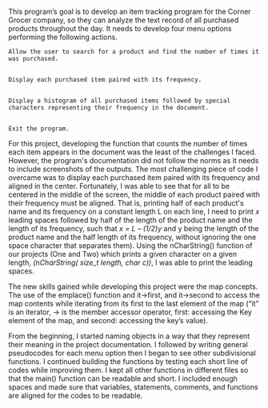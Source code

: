 This program’s goal is to develop an item tracking program for the Corner Grocer company, so they can analyze the text record of all purchased products throughout the day. It needs to develop four menu options performing the following actions.


    Allow the user to search for a product and find the number of times it was purchased.


    Display each purchased item paired with its frequency.


    Display a histogram of all purchased items followed by special characters representing their frequency in the document.


    Exit the program.


For this project, developing the function that counts the number of times each item appears in the document was the least of the challenges I faced.
However, the program's documentation did not follow the norms as it needs to include screenshots of the outputs.
The most challenging piece of code I overcame was to display each purchased item paired with its frequency and aligned in the center. Fortunately, I was able to see that for all to be centered in the middle of the screen, the middle of each product paired with their frequency must be aligned. That is, printing half of each product's name and its frequency on a constant length L on each line, I need to print _x_ leading spaces followed by half of the length of the product name and the length of its frequency, such that _x = L – (1/2)y_ and y being the length of the product name and the half length of its frequency, without ignoring the one space character that separates them). Using the nCharString() function of our projects (One and Two) which prints a given character on a given length, _(nCharString( size_t length, char c))_, I was able to print the leading spaces.


The new skills gained while developing this project were the map concepts. The use of the emplace() function and it->first, and it->second to access the map contents while iterating from its first to the last element of the map (“it” is an iterator, -> is the member accessor operator, first: accessing the Key element of the map, and second: accessing the key’s value).


From the beginning,  I started naming objects in a way that they represent their meaning in the project documentation. I followed by writing general pseudocodes for each menu option then I began to see other subdivisional functions. I continued building the functions by testing each short line of codes while improving them. I kept all other functions in different files so that the main() function can be readable and short. I included enough spaces and made sure that variables, statements, comments, and functions are aligned for the codes to be readable.
